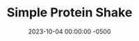 ---
layout: post
title:  "Simple Protein Shake"
date:   2023-10-04 00:00:00 -0500
categories:
- Recipes
- Drinks
permalink: /recipes/protein-shake
image: /assets/Food/Drinks/Protein/protein-shake.jpg
ing: proteinshake-ing
facts: proteinshake-facts
Prep: 5
Rest: 
Cook: 
Source1: 
Source2: 
tags: 
- whey
- cinnamon
- almond
- milk
- gym
- high protein
Description: I used to never be a fan of protein shakes, but upon switching to unflavored protein powder I was able to customize them a lot more and avoid the gross sucralose taste, in my opinion. I'll normally have this to add some extra protein at a meal if I'm missing a protein source, like a meatless salad.
Instructions: 
- Add all ingredients to a shaker bottle and shake.  Sometimes I like to add in a serving of electrolyte powder as well
---
